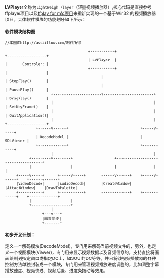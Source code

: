 **LVPlayer**全称为`LightWeigh Player`（轻量视频播放器）,核心代码是直接参考ffplayer项目以及[ffplay for mfc项目](http://blog.csdn.net/leixiaohua1020/article/details/28685327)来重新实现的一个基于Win32 的视频播放器项目，大体软件模块的功能划分如下所示：

#### 软件模块结构图
```code
//本图由http://asciiflow.com/制作所得

                                      +-----------+                     +------------------+
                                      | LVPlayer  |                     |       Controler: |
                                      +-----------+                     |                  |
                                            |                           | StopPlay()       |
                                            |                           | PausePlay()      |
                     +----------------------v-----------------------+   | DragPlay()       |
                     |                                              |   | SetKeyFrame()    |
                     |                                              |   | QuitApplication()|
                     |                                              |   +------------------+
              +------v------+                                 +-----v-----+
              | DecodeModel |                                 | SDLViewer |
              +-------------+                                 +-----------+
                     |                                              |
           +---------v--------+                   +------------------------------------+
           |                  |                   |                 |                  |
     +-----v-----+      +-----v-----+       +-----v------+    +-----v------+    +------v------+
     |VideoDecode|      |AudioDecode|       |CreateWindow|    |AttactWindow|    |DrawToPalette|
     +-----------+      +-----------+       +------------+    +------------+    +-------------+
           |                  |
           +------------------+
                     |
                 +---v---+
                 |画音同步|
                 +-------+
```

#### 初步开发计划：
定义一个解码模块(DecodeModel)，专门用来解码当前视频文件的，另外，也定义一个视图模块(Viewer)，专门用来显示视频数据以及音频信息的，支持直接将画面绘制到指定窗口或指定DC上，如SOUI的DC等等，并且将该视频播放器的各种控制方法单独封装成一个模块，专门用来管理视频播放进度调整的，比如调整字幕播放速度、视频快进、视频后退、进度条拖动等效果。